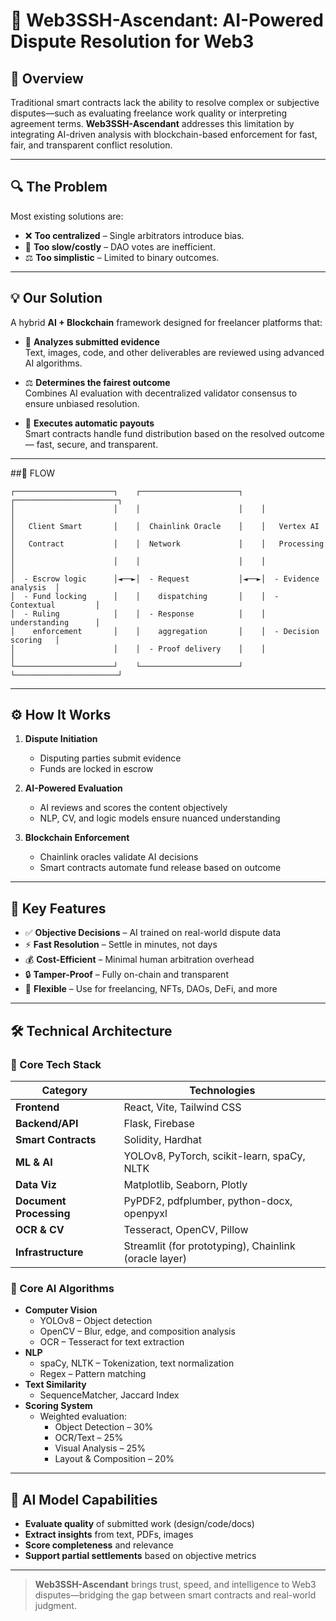 # 🧠 Web3SSH-Ascendant: AI-Powered Dispute Resolution for Web3

## 🚀 Overview

Traditional smart contracts lack the ability to resolve complex or subjective disputes—such as evaluating freelance work quality or interpreting agreement terms. **Web3SSH-Ascendant** addresses this limitation by integrating AI-driven analysis with blockchain-based enforcement for fast, fair, and transparent conflict resolution.

---

## 🔍 The Problem

Most existing solutions are:
- ❌ **Too centralized** – Single arbitrators introduce bias.
- 🐢 **Too slow/costly** – DAO votes are inefficient.
- ⚖️ **Too simplistic** – Limited to binary outcomes.

---

## 💡 Our Solution

A hybrid **AI + Blockchain** framework designed for freelancer platforms that:

- 🧠 **Analyzes submitted evidence**  
  Text, images, code, and other deliverables are reviewed using advanced AI algorithms.

- ⚖️ **Determines the fairest outcome**  
  Combines AI evaluation with decentralized validator consensus to ensure unbiased resolution.

- 🔐 **Executes automatic payouts**  
  Smart contracts handle fund distribution based on the resolved outcome — fast, secure, and transparent.

---
##🔧 FLOW
```text
┌──────────────────────┐    ┌──────────────────────┐    ┌───────────────────────┐
│                      │    │                      │    │                       │
│   Client Smart       │    │  Chainlink Oracle    │    │   Vertex AI           │
│   Contract           │    │  Network             │    │   Processing          │
│                      │    │                      │    │                       │
│  - Escrow logic      │◄──►│  - Request           │◄──►│  - Evidence analysis  │
│  - Fund locking      │    │    dispatching       │    │  - Contextual         │
│  - Ruling            │    │  - Response          │    │    understanding      │
│    enforcement       │    │    aggregation       │    │  - Decision scoring   │
│                      │    │  - Proof delivery    │    │                       │
└──────────────────────┘    └──────────────────────┘    └───────────────────────┘
```

---

## ⚙️ How It Works

1. **Dispute Initiation**
   - Disputing parties submit evidence
   - Funds are locked in escrow

2. **AI-Powered Evaluation**
   - AI reviews and scores the content objectively
   - NLP, CV, and logic models ensure nuanced understanding

3. **Blockchain Enforcement**
   - Chainlink oracles validate AI decisions
   - Smart contracts automate fund release based on outcome

---

## 🌟 Key Features

- ✅ **Objective Decisions** – AI trained on real-world dispute data  
- ⚡ **Fast Resolution** – Settle in minutes, not days  
- 💰 **Cost-Efficient** – Minimal human arbitration overhead  
- 🔒 **Tamper-Proof** – Fully on-chain and transparent  
- 🔧 **Flexible** – Use for freelancing, NFTs, DAOs, DeFi, and more

---

## 🛠️ Technical Architecture

### 🔧 Core Tech Stack

| Category        | Technologies |
|----------------|--------------|
| **Frontend**    | React, Vite, Tailwind CSS |
| **Backend/API** | Flask, Firebase |
| **Smart Contracts** | Solidity, Hardhat |
| **ML & AI**     | YOLOv8, PyTorch, scikit-learn, spaCy, NLTK |
| **Data Viz**    | Matplotlib, Seaborn, Plotly |
| **Document Processing** | PyPDF2, pdfplumber, python-docx, openpyxl |
| **OCR & CV**    | Tesseract, OpenCV, Pillow |
| **Infrastructure** | Streamlit (for prototyping), Chainlink (oracle layer) |

### 🧠 Core AI Algorithms

- **Computer Vision**
  - YOLOv8 – Object detection
  - OpenCV – Blur, edge, and composition analysis
  - OCR – Tesseract for text extraction
- **NLP**
  - spaCy, NLTK – Tokenization, text normalization
  - Regex – Pattern matching
- **Text Similarity**
  - SequenceMatcher, Jaccard Index
- **Scoring System**
  - Weighted evaluation:  
    - Object Detection – 30%  
    - OCR/Text – 25%  
    - Visual Analysis – 25%  
    - Layout & Composition – 20%

---

## 🧠 AI Model Capabilities

- **Evaluate quality** of submitted work (design/code/docs)
- **Extract insights** from text, PDFs, images
- **Score completeness** and relevance
- **Support partial settlements** based on objective metrics

---

> **Web3SSH-Ascendant** brings trust, speed, and intelligence to Web3 disputes—bridging the gap between smart contracts and real-world judgment.
